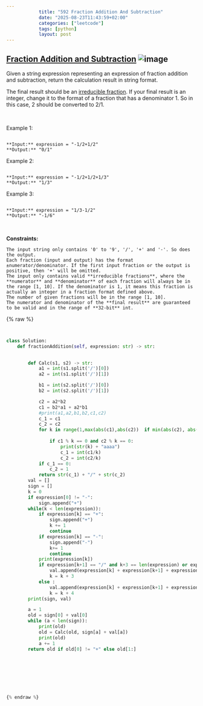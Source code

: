 ```yaml
---
            title: "592 Fraction Addition And Subtraction"
            date: "2025-08-23T11:43:59+02:00"
            categories: ["leetcode"]
            tags: [python]
            layout: post
---
```

            
## [Fraction Addition and Subtraction](https://leetcode.com/problems/fraction-addition-and-subtraction) ![image](https://img.shields.io/badge/Difficulty-Medium-orange)

Given a string expression representing an expression of fraction addition and subtraction, return the calculation result in string format.

The final result should be an [irreducible fraction](https://en.wikipedia.org/wiki/Irreducible_fraction). If your final result is an integer, change it to the format of a fraction that has a denominator 1. So in this case, 2 should be converted to 2/1.

 

Example 1:

```

**Input:** expression = "-1/2+1/2"
**Output:** "0/1"

```

Example 2:

```

**Input:** expression = "-1/2+1/2+1/3"
**Output:** "1/3"

```

Example 3:

```

**Input:** expression = "1/3-1/2"
**Output:** "-1/6"

```

 

**Constraints:**

	The input string only contains '0' to '9', '/', '+' and '-'. So does the output.
	Each fraction (input and output) has the format ±numerator/denominator. If the first input fraction or the output is positive, then '+' will be omitted.
	The input only contains valid **irreducible fractions**, where the **numerator** and **denominator** of each fraction will always be in the range [1, 10]. If the denominator is 1, it means this fraction is actually an integer in a fraction format defined above.
	The number of given fractions will be in the range [1, 10].
	The numerator and denominator of the **final result** are guaranteed to be valid and in the range of **32-bit** int.

{% raw %}


```python


class Solution:
    def fractionAddition(self, expression: str) -> str:
        

        def Calc(s1, s2) -> str:
            a1 = int(s1.split('/')[0])
            a2 = int(s1.split('/')[1])

            b1 = int(s2.split('/')[0])
            b2 = int(s2.split('/')[1])

            c2 = a2*b2
            c1 = b2*a1 + a2*b1
            #print(a1,a2,b1,b2,c1,c2)
            c_1 = c1
            c_2 = c2
            for k in range(1,max(abs(c1),abs(c2))  if min(abs(c2), abs(c1)) == 0 else min(abs(c2),abs(c1))+1):
                
                if c1 % k == 0 and c2 % k == 0:
                    print(str(k) + "aaaa")
                    c_1 = int(c1/k)
                    c_2 = int(c2/k)
            if c_1 == 0:
                c_2 = 1
            return str(c_1) + "/" + str(c_2)
        val = []
        sign = []
        k = 0
        if expression[0] != "-":
            sign.append("+")
        while(k < len(expression)):
            if expression[k] == "+":
                sign.append("+")
                k += 1
                continue
            if expression[k] == "-":
                sign.append("-")
                k+= 1
                continue
            print(expression[k])
            if expression[k+1] == "/" and k+3 == len(expression) or expression[k+3] == "+" or expression[k+3] == "-":
                val.append(expression[k] + expression[k+1] + expression[k+2])
                k = k + 3
            else :
                val.append(expression[k] + expression[k+1] + expression[k+2]+ expression[k+3])
                k = k + 4
        print(sign, val)

        a = 1
        old = sign[0] + val[0]
        while (a < len(sign)):
            print(old)
            old = Calc(old, sign[a] + val[a])
            print(old)
            a += 1
        return old if old[0] != "+" else old[1:]



                




{% endraw %}
```
